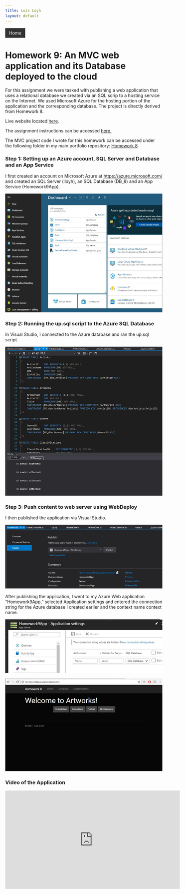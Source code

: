 ```yaml
---
title: Luis Loyh
layout: default
---
```

<div style="overflow: hidden; background-color: #333; color: white; width: 50px; padding: 0.5em; text-align: center" onclick="window.location='https://lloyh.github.io/home';">Home</div>

# Homework 9: An MVC web application and its Database deployed to the cloud

For this assignment we were tasked with publishing a web application that uses a relational database we created via an SQL scrip to a hosting service on the Internet. We used Microsoft Azure for the hosting portion of the application and the corresponding database. The project is directly derived from Homework 8.

Live website located [here](http://homework9app.azurewebsites.net).

The assignment instructions can be accessed [here.](http://www.wou.edu/~morses/classes/cs46x/assignments/HW9.html)

The MVC project code I wrote for this homework can be accessed under the following folder in my main portfolio repository: [Homework 8]( https://github.com/lloyh/lloyh.github.io/tree/master/CS460/HW8)

### Step 1: Setting up an Azure account, SQL Server and Database and an App Service

I first created an account on Microsoft Azure at https://azure.microsoft.com/ and created an SQL Server (lloyh), an SQL Database (DB_8) and an App Service (Homework9App).

![Azure Screenshot](1.JPG)

### Step 2: Running the up.sql script to the Azure SQL Database

In Visual Studio, I connected to the Azure database and ran the up.sql script.

![up.sql script](2.JPG)

### Step 3: Push content to web server using WebDeploy

I then published the application via Visual Studio.

![Publishing the App](3.JPG)

After publishing the application, I went to my Azure Web application “Homework9App,” selected Application settings and entered the connection string for the Azure database I created earlier and the context name context name.

![Connection String](4.JPG)

![Home Page](5.JPG)

### Video of the Application

<iframe width="560" height="315" src="https://www.youtube.com/embed/rLU1IebIbh8?rel=0&amp;controls=0&amp;showinfo=0&amp;autoplay=1&amp;loop=1&amp;playlist=rLU1IebIbh8" frameborder="0" gesture="media" allowfullscreen></iframe>